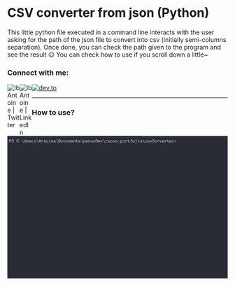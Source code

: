 # CSV converter from json (Python)

This little python file executed in a command line interacts with the user asking for the path of the json file to convert into csv (initially semi-columns separation). Once done, you can check the path given to the program and see the result 😉 You can check how to use if you scroll down a little~

### **Connect with me:**

[<img align="left" alt="lbAntoine | Twitter" width="28px" src="https://image.flaticon.com/icons/png/512/60/60580.png" />][twitter]
[<img align="left" alt="lbAntoine | LinkedIn" width="28px" src="https://cdn-icons-png.flaticon.com/512/61/61109.png" />][linkedin]
<a href="https://dev.to/tomatowizard" target="_blank"><img alt="dev.to" src="https://img.shields.io/badge/MY%20DEV.TO%20PAGE-GO-green?style=for-the-badge&logo=dev.to" /></a>

---
### How to use?

![How to use](./howto/csvConverter.gif)

[website]: https://dev.to/tomatowizard
[twitter]: https://twitter.com/tomato_wizard
[linkedin]: https://www.linkedin.com/in/antoine-le-bras/